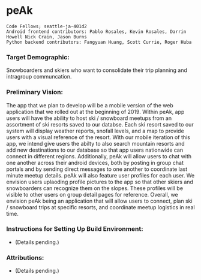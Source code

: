 # peAk

```
Code Fellows; seattle-ja-401d2
Android frontend contributors: Pablo Rosales, Kevin Rosales, Darrin Howell Nick Crain, Jason Burns
Python backend contributors: Fangyuan Huang, Scott Currie, Roger Huba
```

### Target Demographic:
Snowboarders and skiers who want to consolidate their trip planning and intragroup communcation.

### Preliminary Vision:
The app that we plan to develop will be a mobile version of the web application that we rolled out at the beginning of 2019. Within peAk, app users will have the ability to host ski / snowboard meetups from an assortment of ski resorts saved to our databse. Each ski resort saved to our system will display weather reports, snofall levels, and a map to provide users with a visual reference of the resort. With our mobile iteration of this app, we intend give users the abilty to also search mountain resorts and add new destinations to our database so that app users nationwide can connect in different regions. Additionally, peAk will allow users to chat with one another across their android devices, both by posting in group chat portals and by sending direct messages to one another to coordinate last minute meetup details. peAk will also feature user profiles for each user. We envision users uplaoding profile pictures to the app so that other skiers and snowboarders can recognize them on the slopes. These profiles will be visible to other users on group detail pages for reference. Overall, we envision peAk being an application that will allow users to connect, plan ski / snowboard trips at specific resorts, and coordinate meetup logistics in real time. 

### Instructions for Setting Up Build Environment: 
* (Details pending.)

### Attributions: 
* (Details pending.)
